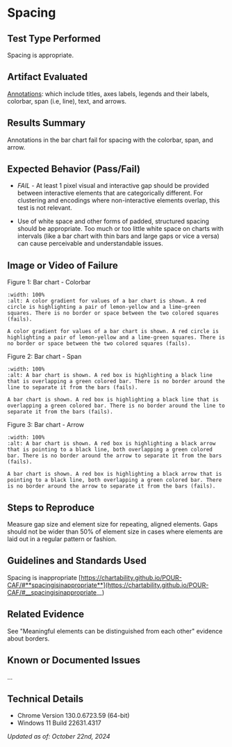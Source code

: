 # Spacing

## Test Type Performed

Spacing is appropriate.

## Artifact Evaluated

[Annotations](https://docs.bokeh.org/en/latest/docs/user_guide/interaction.html): which include titles, axes labels, legends and their labels, colorbar, span (i.e, line), text, and arrows.

## Results Summary

Annotations in the bar chart fail for spacing with the colorbar, span, and arrow.

## Expected Behavior (Pass/Fail)

- _FAIL_ - At least 1 pixel visual and interactive gap should be provided between interactive elements that are categorically different. For clustering and encodings where non-interactive elements overlap, this test is not relevant.

- Use of white space and other forms of padded, structured spacing should be appropriate. Too much or too little white space on charts with intervals (like a bar chart with thin bars and large gaps or vice a versa) can cause perceivable and understandable issues.

## Image or Video of Failure

Figure 1: Bar chart - Colorbar

```{figure} ./assets/annotations_meaningful-elements_1.png
:width: 100%
:alt: A color gradient for values of a bar chart is shown. A red circle is highlighting a pair of lemon-yellow and a lime-green squares. There is no border or space between the two colored squares (fails).

A color gradient for values of a bar chart is shown. A red circle is highlighting a pair of lemon-yellow and a lime-green squares. There is no border or space between the two colored squares (fails).
```

Figure 2: Bar chart - Span

```{figure} ./assets/annotations_meaningful-elements_2.png
:width: 100%
:alt: A bar chart is shown. A red box is highlighting a black line that is overlapping a green colored bar. There is no border around the line to separate it from the bars (fails).

A bar chart is shown. A red box is highlighting a black line that is overlapping a green colored bar. There is no border around the line to separate it from the bars (fails).
```

Figure 3: Bar chart - Arrow

```{figure} ./assets/annotations_meaningful-elements_3.png
:width: 100%
:alt: A bar chart is shown. A red box is highlighting a black arrow that is pointing to a black line, both overlapping a green colored bar. There is no border around the arrow to separate it from the bars (fails).

A bar chart is shown. A red box is highlighting a black arrow that is pointing to a black line, both overlapping a green colored bar. There is no border around the arrow to separate it from the bars (fails).
```

## Steps to Reproduce

Measure gap size and element size for repeating, aligned elements. Gaps should not be wider than 50% of element size in cases where elements are laid out in a regular pattern or fashion.

## Guidelines and Standards Used

Spacing is inappropriate [https://chartability.github.io/POUR-CAF/#**spacingisinappropriate**](https://chartability.github.io/POUR-CAF/#__spacingisinappropriate__)

## Related Evidence

See "Meaningful elements can be distinguished from each other" evidence about borders.

## Known or Documented Issues

...

## Technical Details

- Chrome Version 130.0.6723.59 (64-bit)
- Windows 11 Build 22631.4317

_Updated as of: October 22nd, 2024_

<!-- ## Notes
A seasoned SR (screen reader) user could have the knowledge to navigate and explore webpages and graphs with more nuance, whether through manual mode switching, certain key shortcuts, etc. These tests are done by a sighted user with the SR’s default options and performed as if a new or beginner user is interacting with these elements. We would expect that all users could be able to navigate smoothly, regardless of experience levels.  -->
